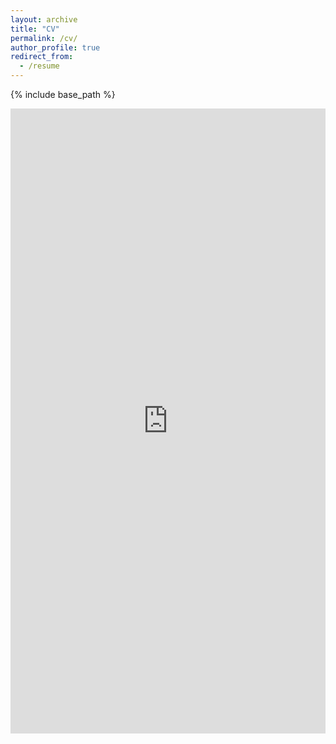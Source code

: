 ```yaml
---
layout: archive
title: "CV"
permalink: /cv/
author_profile: true
redirect_from:
  - /resume
---
```


{% include base_path %}

<embed src="https://rong-claire.github.io/files/CV_Sep_2025.pdf" width="100%" height="1000" type="application/pdf"> 
